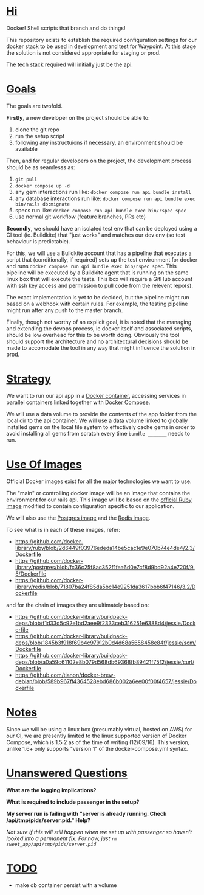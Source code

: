 # [Hi](#hi)

Docker! Shell scripts that branch and do things!

This repository exists to establish the required configuration settings for our docker stack to be used in development
and test for Waypoint. At this stage the solution is not considered appropriate for staging or prod.

The tech stack required will initially just be the api.

# [Goals](#goals)

The goals are twofold.

**Firstly**, a new developer on the project should be able to:

1. clone the git repo
1. run the setup script
1. following any instructuions if necessary, an environment should be available

Then, and for regular developers on the project, the development process should be as seamlesss as:

1. `git pull`
1. `docker compose up -d`
1. any gem interactions run like: `docker compose run api bundle install`
1. any database interactions run like: `docker compose run api bundle exec bin/rails db:migrate`
1. specs run like: `docker compose run api bundle exec bin/rspec spec`
1. use normal git workflow (feature branches, PRs etc)

**Secondly**, we should have an isolated test env that can be deployed using a CI tool (ie. Buildkite) that "just works"
and matches our dev env (so test behaviour is predictable).

For this, we will use a Buildkite account that has a pipeline that executes a script that (conditionally, if required)
sets up the test environment for docker and runs `docker compose run qpi bundle exec bin/rspec spec`. This pipeline
will be executed by a Buildkite agent that is running on the same linux box that will execute the tests. This box will
require a GitHub account with ssh key access and permission to pull code from the relevent repo(s).

The exact implementation is yet to be decided, but the pipeline might run based on a webhook with certain rules. For
example, the testing pipeline might run after any push to the master branch.

Finally, though not worthy of an explicit goal, it is noted that the managing and extending the devops process, ie
docker itself and associated scripts, should be low overhead for this to be worth doing. Obviously the tool should
support the architecture and no architectural decisions should be made to accomodate the tool in any way that might
influence the solution in prod.

# [Strategy](#strategy)

We want to run our api app in a [Docker container](https://docs.docker.com/engine/understanding-docker/), accessing
services in parallel containers linked together with [Docker Compose](https://docs.docker.com/compose/).

We will use a data volume to provide the contents of the app folder from the local dir to the api container. We will
use a data volume linked to globally installed gems on the local file system to effectively cache gems in order to
avoid installing all gems from scratch every time `bundle _______` needs to run.

# [Use Of Images](#use-of-images)

Official Docker images exist for all the major technologies we want to use.

The "main" or controlling docker image will be an image that contains the environment for our rails api. This image will
be based on the [official Ruby image](https://hub.docker.com/_/ruby/ "Docker Official Ruby Image") modified to contain
configuration specific to our application.

We will also use the [Postgres image](https://hub.docker.com/_/postgres/ "Docker Official Postgres Images") and
the [Redis image](https://hub.docker.com/_/redis/ "Docker Official Redis Images").

To see what is in each of these images, refer:

- https://github.com/docker-library/ruby/blob/2d6449f03976ededa14be5cac1e9e070b74e4de4/2.3/Dockerfile
- https://github.com/docker-library/postgres/blob/fc36c25f8ac352f1fea6d0e7cf8d9bd92a4e720f/9.5/Dockerfile
- https://github.com/docker-library/redis/blob/71807ba24f85da5bc14e9251da3617bbb6f47146/3.2/Dockerfile

and for the chain of images they are ultimately based on:

- https://github.com/docker-library/buildpack-deps/blob/f1d33d5c92e1bd2aee9f2333ceb316251e6388d4/jessie/Dockerfile
- https://github.com/docker-library/buildpack-deps/blob/1845b3f918f69b4c97912b0d4d68a5658458e84f/jessie/scm/Dockerfile
- https://github.com/docker-library/buildpack-deps/blob/a0a59c61102e8b079d568db69368fb89421f75f2/jessie/curl/Dockerfile
- https://github.com/tianon/docker-brew-debian/blob/589b967ff4364528ebd686b002a6ee00f00f4657/jessie/Dockerfile

# [Notes](#notes)

Since we will be using a linux box (presumably virtual, hosted on AWS) for our CI, we are presently limited to the
linux supported version of Docker Compose, which is 1.5.2 as of the time of writing (12/09/16). This version, unlike 1.6+
only supports "version 1" of the docker-compose.yml syntax.

# [Unanswered Questions](#unanswered-questions)

**What are the logging implications?**

**What is required to include passenger in the setup?**

**My server run is failing with "server is already running. Check /api/tmp/pids/server.pid." Help?**

*Not sure if this will still happen when we set up with passenger so haven't looked into a permanent fix. For now, just `rm sweet_app/api/tmp/pids/server.pid`*

# [TODO](#todo)
- make db container persist with a volume
